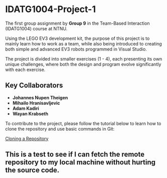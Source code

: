 ﻿# IDATG1004-Project-1

The first group assignment by **Group 9** in the Team-Based Interaction (IDATG1004) course at NTNU. 

Using the LEGO EV3 development kit, the purpose of this project is to mainly learn how to work as a team, while also being introduced to creating both simple and advanced EV3 robots programmed in Visual Studio.

The project is divided into smaller exercises (1 - 4), each presenting its own unique challenges, where both the design and program evolve significantly with each exercise.

## Key Collaborators

- **Johannes Nupen Theigen**
- **Mihailo Hranisavljevic**
- **Adam Kadiri**
- **Wayan Krabseth**

To contribute to the project, please follow the tutorial below to learn how to clone the repository and use basic commands in Git:

[Cloning a Repository](https://docs.github.com/en/repositories/creating-and-managing-repositories/cloning-a-repository)

## This is a test to see if I can fetch the remote repository to my local machine without hurting the source code.

